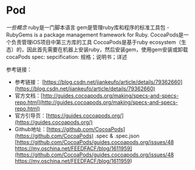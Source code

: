 # Pod

*一些概念*
ruby是一门脚本语言
gem是管理ruby库和程序的标准工具包 - RubyGems is a package management framework for Ruby.
CocoaPods是一个负责管理iOS项目中第三方库的工具
CocoaPods是基于ruby ecosystem（生态）的，因此首先需要在机器上安装ruby，然后安装gem，使用gem安装或卸载cocaPods
spec: sepcification: 规格；说明书；详述

参考链接：
- 参考链接： [https://blog.csdn.net/jiankeufo/article/details/79362660](https://blog.csdn.net/jiankeufo/article/details/79362660)
- 官方文档：[http://guides.cocoapods.org/making/specs-and-specs-repo.html](http://guides.cocoapods.org/making/specs-and-specs-repo.html)
- 官方引导页：[https://guides.cocoapods.org/](https://guides.cocoapods.org/)
- Github地址：[https://github.com/CocoaPods](https://github.com/CocoaPods)
.spec & .spec.json [https://github.com/CocoaPods/guides.cocoapods.org/issues/48
https://my.oschina.net/FEEDFACF/blog/1611959](https://github.com/CocoaPods/guides.cocoapods.org/issues/48
https://my.oschina.net/FEEDFACF/blog/1611959)
